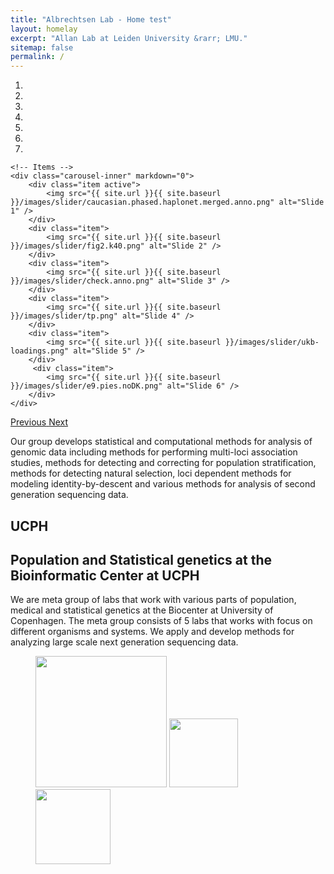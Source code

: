 ```yaml
---
title: "Albrechtsen Lab - Home test"
layout: homelay
excerpt: "Allan Lab at Leiden University &rarr; LMU."
sitemap: false
permalink: /
---
```


<div markdown="0" id="carousel" class="carousel slide" data-ride="carousel" data-interval="4000" data-pause="hover" >
    <!-- Menu -->
    <ol class="carousel-indicators">
        <li data-target="#carousel" data-slide-to="0" class="active"></li>
        <li data-target="#carousel" data-slide-to="1"></li>
        <li data-target="#carousel" data-slide-to="2"></li>
        <li data-target="#carousel" data-slide-to="3"></li>
        <li data-target="#carousel" data-slide-to="4"></li>
        <li data-target="#carousel" data-slide-to="5"></li>
        <li data-target="#carousel" data-slide-to="6"></li>
    </ol>

    <!-- Items -->
    <div class="carousel-inner" markdown="0">
        <div class="item active">
            <img src="{{ site.url }}{{ site.baseurl }}/images/slider/caucasian.phased.haplonet.merged.anno.png" alt="Slide 1" />
        </div>
        <div class="item">
            <img src="{{ site.url }}{{ site.baseurl }}/images/slider/fig2.k40.png" alt="Slide 2" />
        </div>
        <div class="item">
            <img src="{{ site.url }}{{ site.baseurl }}/images/slider/check.anno.png" alt="Slide 3" />
        </div>
        <div class="item">
            <img src="{{ site.url }}{{ site.baseurl }}/images/slider/tp.png" alt="Slide 4" />
        </div>
        <div class="item">
            <img src="{{ site.url }}{{ site.baseurl }}/images/slider/ukb-loadings.png" alt="Slide 5" />
        </div>       
         <div class="item">
            <img src="{{ site.url }}{{ site.baseurl }}/images/slider/e9.pies.noDK.png" alt="Slide 6" />
        </div>
    </div>
  <a class="left carousel-control" href="#carousel" role="button" data-slide="prev">
    <span class="glyphicon glyphicon-chevron-left" aria-hidden="true"></span>
    <span class="sr-only">Previous</span>
  </a>
  <a class="right carousel-control" href="#carousel" role="button" data-slide="next">
    <span class="glyphicon glyphicon-chevron-right" aria-hidden="true"></span>
    <span class="sr-only">Next</span>
  </a>
</div>

Our group develops statistical and computational methods for analysis of genomic data including methods for performing multi-loci association studies, methods for detecting and correcting for population stratification, methods for detecting natural selection, loci dependent methods for modeling identity-by-descent and various methods for analysis of second generation sequencing data. 

## UCPH

## Population and Statistical genetics at the Bioinformatic Center at UCPH

We are meta group of labs that work with various parts of population, medical and statistical genetics at the Biocenter at University of Copenhagen. The meta group consists of 5 labs that works with focus on different organisms and systems. We apply and develop methods for analyzing large scale next generation sequencing data. 



<figure class="fourth">
  <img src="{{ site.url }}{{ site.baseurl }}/images/logopic/KUlogo.jpg" style="width: 210px">
  <img src="{{ site.url }}{{ site.baseurl }}/images/logopic/DFF_Logo.jpg" style="width: 110px">
  <img src="{{ site.url }}{{ site.baseurl }}/images/logopic/novo_fundation_logo.jpg" style="width: 120px">
</figure>
